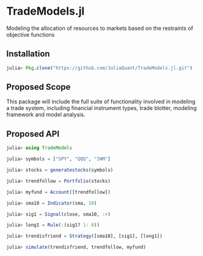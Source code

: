 TradeModels.jl
==============

Modeling the allocation of resources to markets based on the restraints of objective functions


## Installation

````julia
julia> Pkg.clone("https://github.com/JuliaQuant/TradeModels.jl.git")
````

## Proposed Scope

This package will include the full suite of functionality involved in modeling a trade system, 
including financial instrument types, trade blotter, modeling framework and model analysis.

## Proposed API

````julia
julia> using TradeModels

julia> symbols = ["SPY", "QQQ", "IWM"]

julia> stocks = generatestocks(symbols)

julia> trendfollow = Portfolio(stocks)

julia> myfund = Account([trendfollow])

julia> sma10 = Indicator(sma, 10)

julia> sig1 = Signal(close, sma10, :>)

julia> long1 = Rule(:(sig1? 1: 0))

julia> trendisfriend = Strategy([sma10], [sig1], [long1])

julia> simulate(trendisfriend, trendfollow, myfund)

````
